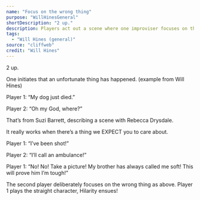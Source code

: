 ```yaml
---
name: "Focus on the wrong thing"
purpose: "WillHinesGeneral"
shortDescription: "2 up."
description: Players act out a scene where one improviser focuses on the wrong thing in a crisis. The character should accept the reality but bend where the audience will be expecting the scene to go by always coming back to something besides the point. And it might be funny.
tags:
  - "Will Hines (general)"
source: "cliffweb"
credit: "Will Hines"
---
```


2 up.

One initiates that an unfortunate thing has happened.
(example from Will Hines)

Player 1: “My dog just died.”

Player 2: “Oh my God, where?”

That’s from Suzi Barrett, describing a scene with Rebecca Drysdale.

It really works when there’s a thing we EXPECT you to care about.

Player 1: “I’ve been shot!”

Player 2: “I’ll call an ambulance!”

Player 1: “No! No! Take a picture! My brother has always called me soft! This will prove him I’m tough!”

The second player deliberately focuses on the wrong thing as above. Player 1 plays the straight character, Hilarity ensues!
